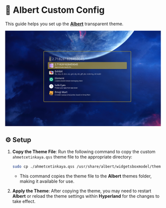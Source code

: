 # 🌟 Albert Custom Config

This guide helps you set up the [**Albert**](https://github.com/albertlauncher/albert) transparent theme.

![Albert](./albert-screenshot.png)

## ⚙️ Setup

1. **Copy the Theme File**:
   Run the following command to copy the custom `ahmetcetinkaya.qss` theme file to the appropriate directory:

   ```sh
   sudo cp ./ahmetcetinkaya.qss /usr/share/albert/widgetsboxmodel/themes/
   ```

   - This command copies the theme file to the **Albert** themes folder, making it available for use.

2. **Apply the Theme**:
   After copying the theme, you may need to restart **Albert** or reload the theme settings within **Hyperland** for the changes to take effect.
